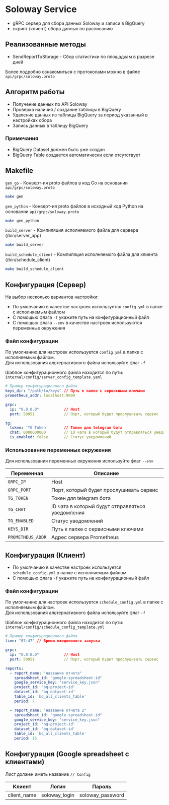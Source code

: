 # Soloway Service

* gRPC сервер для сбора данных Soloway и записи в BigQuery
* скрипт (клиент) сбора данных по расписанию

## Реализованные методы

* SendReportToStorage - Сбор статистики по площадкам в разрезе дней

Более подробно ознакомиться с протоколами можно в файле `api/grpc/soloway.proto`

## Алгоритм работы

* Получение данных по API Soloway
* Проверка наличия / создание таблицы в BigQuery
* Удаление данных из таблицы BigQuery за период указанный в настройках сбора
* Запись данных в таблицу BigQuery

### Примечания

* BigQuery Dataset должен быть уже создан
* BigQuery Table создается автоматически если отсутствует

## Makefile

`gen_go` - Конверт-ия proto файлов в код Go на основании `api/grpc/soloway.proto`

```bash
make gen
```

`gen_python` - Конверт-ия proto файлов в исходный код Python на основании `api/grpc/soloway.proto`

```bash
make gen_python
```

`build_server` - Компиляция исполняемого файла для сервера (/bin/server_app)

```bash
make build_server
```

`build_schedule_client` - Компиляция исполняемого файла для клиента (/bin/schedule_client)

```bash
make build_schedule_client
```

## Конфигурация (Сервер)

На выбор несколько вариантов настройки:

* По умолчанию в качестве настроек используется `config.yml` в папке с исполняемым файлом
* С помощью флага `-f` укажите путь на конфигурационный файл
* С помощью флага `--env` в качестве настроек используются переменные окружения

### Файл конфигурации

По умолчанию для настроек используется `config.yml` в папке с исполняемым файлом.  
Для использования альтернативного файла используйте флаг `-f`

Шаблон конфигурационного файла находится по пути:  `internal/config/server_config_template.yaml`

```yaml
# Пример конфигурационного файла
keys_dir: "/path/to/keys" // Путь к папке с сервисными ключами
prometheus_addr: localhost:9090

grpc:
  ip: "0.0.0.0"           // Host
  port: 50051             // Порт, который будет прослушивать сервис

tg:
  token: 'TG Token'       // Токен для telegram бота
  chat: 0000000000        // ID чата в который будут отправляться уведомления
  is_enabled: false       // Статус уведомлений
```

### Использование переменных окружения

Для использования переменных окружения используйте флаг  `--env`

| Переменная        | Описание                                         |
|-------------------|--------------------------------------------------|
| `GRPC_IP`         | Host                                             |
| `GRPC_PORT`       | Порт, который будет прослушивать сервис          | 
| `TG_TOKEN`        | Токен для telegram бота                          |
| `TG_CHAT`         | ID чата в который будут отправляться уведомления |
| `TG_ENABLED`      | Статус уведомлений                               |
| `KEYS_DIR `       | Путь к папке с сервисными ключами                |
| `PROMETHEUS_ADDR` | Адрес сервера Prometheus                         |

## Конфигурация (Клиент)

* По умолчанию в качестве настроек используется `schedule_config.yml` в папке с исполняемым файлом
* С помощью флага `-f` укажите путь на конфигурационный файл

### Файл конфигурации

По умолчанию для настроек используется `schedule_config.yml` в папке с исполняемым файлом.  
Для использования альтернативного файла используйте флаг `-f`

Шаблон конфигурационного файла находится по пути:  `internal/config/schedule_config_template.yml`

```yaml
# Пример конфигурационного файла
time: "07:47" // Время ежедневного запуска

grpc:
  ip: "0.0.0.0"           // Host
  port: 50051             // Порт, который будет прослушивать сервис

reports:
  - report_name: "название отчета"
    spreadsheet_id: "google-spreadsheet-id"
    google_service_key: "service_key.json"
    project_id: 'bq-project-id'
    dataset_id: 'bq-dataset-id'
    table_id: 'bq_all_clients_table'
    period: 7

  - report_name: "название отчета 2"
    spreadsheet_id: "google-spreadsheet-id"
    google_service_key: "service_key.json"
    project_id: 'bq-project-id'
    dataset_id: 'bq-dataset-id'
    table_id: 'bq_all_clients_table'
    period: 15
```

## Конфигурация (Google spreadsheet c клиентами)

Лист должен иметь название `// Config`

| Клиент      | Логин         | Пароль           |
|-------------|---------------|------------------|
| client_name | soloway_login | soloway_password |

